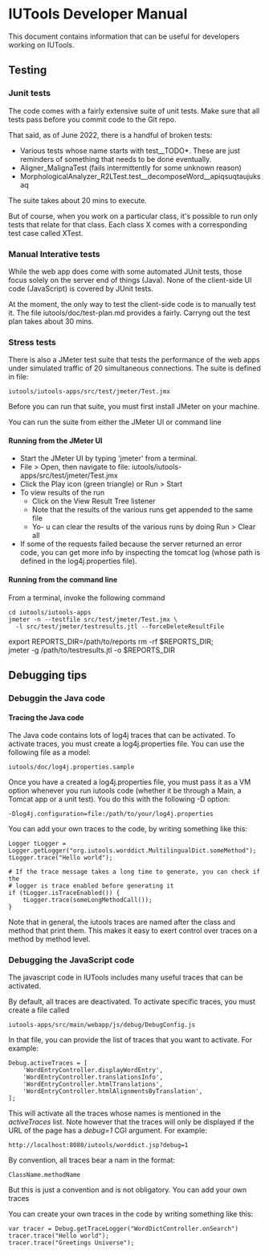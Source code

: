 # IUTools Developer Manual

This document contains information that can be useful for developers working on 
IUTools.

## Testing

### Junit tests

The code comes with a fairly extensive suite of unit tests. Make sure that all 
tests pass before you commit code to the Git repo.

That said, as of June 2022, there is a handful of broken tests:
- Various tests whose name starts with test__TODO*. These are just reminders of 
  something that needs to be done eventually.
- Aligner_MalignaTest (fails intermittently for some unknown reason)
- MorphologicalAnalyzer_R2LTest.test__decomposeWord__apiqsuqtaujuksaq

The suite takes about 20 mins to execute. 

But of course, when you work on a particular class, it's possible to run only 
tests that relate for that class. Each class X comes with a corresponding test case 
called XTest.

### Manual Interative tests

While the web app does come with some automated JUnit tests, those focus solely 
on the server end of things (Java). None of the client-side UI code (JavaScript) 
is covered by JUnit tests.

At the moment, the only way to test the client-side code is to manually test it. 
The file iutools/doc/test-plan.md provides a fairly. Carryng out the test 
plan takes about 30 mins.

### Stress tests

There is also a JMeter test suite that tests the performance of the web apps 
under simulated traffic of 20 simultaneous connections. The suite is defined in 
file:

    iutools/iutools-apps/src/test/jmeter/Test.jmx

Before you can run that suite, you must first install JMeter on your machine.

You can run the suite from either the JMeter UI or command line

#### Running from the JMeter UI

- Start the JMeter UI by typing 'jmeter' from a terminal. 
- File > Open, then navigate to file:
     iutools/iutools-apps/src/test/jmeter/Test.jmx
- Click the Play icon (green triangle) or Run > Start
- To view results of the run
  - Click on the View Result Tree listener
  - Note that the results of the various runs get appended to the same file
  - Yo- u can clear the results of the various runs by doing Run > Clear all
- If some of the requests failed because the server returned an error code, you 
  can get more info by inspecting the tomcat log (whose path is defined in the 
  log4j.properties file).
   
#### Running from the command line

From a terminal, invoke the following command

    cd iutools/iutools-apps
    jmeter -n --testfile src/test/jmeter/Test.jmx \
      -l src/test/jmeter/testresults.jtl --forceDeleteResultFile
      
export REPORTS_DIR=/path/to/reports
rm -rf $REPORTS_DIR; \
jmeter -g /path/to/testresults.jtl -o $REPORTS_DIR
      




## Debugging tips

### Debuggin the Java code

#### Tracing the Java code

The Java code contains lots of log4j traces that can be activated. To activate 
traces, you must create a log4j.properties file. You can use the following file 
as a model:

    iutools/doc/log4j.properties.sample
    
Once you have a created a log4j.properties file, you must pass it as a VM option 
whenever you run iutools code (whether it be through a Main, a Tomcat app or 
a unit test). You do this with the following -D option:

    -Dlog4j.configuration=file:/path/to/your/log4j.properties

You can add your own traces to the code, by writing something like this:

    Logger tLogger = Logger.getLogger("org.iutools.worddict.MultilingualDict.someMethod");
    tLogger.trace("Hello world");
    
    # If the trace message takes a long time to generate, you can check if the 
    # logger is trace enabled before generating it 
    if (tLogger.isTraceEnabled()) {
        tLogger.trace(someLongMethodCall());
    }
    
Note that in general, the iutools traces are named after the class and method 
that print them. This makes it easy to exert control over traces on a method by 
method level.    

### Debugging the JavaScript code

The javascript code in IUTools includes many useful traces that can be activated. 

By default, all traces are deactivated. To activate specific traces, you must create 
a file called 

    iutools-apps/src/main/webapp/js/debug/DebugConfig.js
    
In that file, you can provide the list of traces that you want to activate. For
example:

    Debug.activeTraces = [
        'WordEntryController.displayWordEntry',
        'WordEntryController.translationsInfo',
        'WordEntryController.htmlTranslations',
        'WordEntryController.htmlAlignmentsByTranslation',
    ];

This will activate all the traces whose names is mentioned in the _activeTraces_ 
list. Note however that the traces will only be displayed if the URL of the page 
has a _debug=1_ CGI argument. For example:

    http://localhost:8080/iutools/worddict.jsp?debug=1

By convention, all traces bear a nam in the format:

    ClassName.methodName
    
But this is just a convention and is not obligatory. You can add your own traces

You can create your own  traces in the code by writing something like this:

    var tracer = Debug.getTraceLogger("WordDictController.onSearch")
    tracer.trace("Hello world");
    tracer.trace("Greetings Universe");
